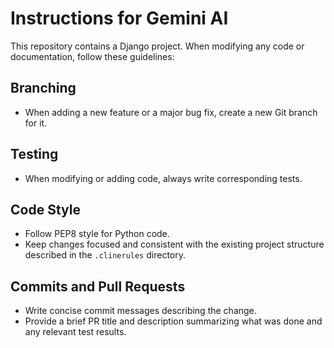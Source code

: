# Instructions for Gemini AI

This repository contains a Django project. When modifying any code or documentation, follow these guidelines:

## Branching

- When adding a new feature or a major bug fix, create a new Git branch for it.

## Testing

- When modifying or adding code, always write corresponding tests.

## Code Style

- Follow PEP8 style for Python code.
- Keep changes focused and consistent with the existing project structure described in the `.clinerules` directory.

## Commits and Pull Requests

- Write concise commit messages describing the change.
- Provide a brief PR title and description summarizing what was done and any relevant test results.

